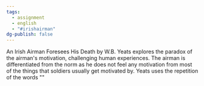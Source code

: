 ```yaml
---
tags:
  - assignment
  - english
  - "#irishairman"
dg-publish: false
---
```

An Irish Airman Foresees His Death by W.B. Yeats explores the paradox of the airman's motivation, challenging human experiences. The airman is differentiated from the norm as he does not feel any motivation from most of the things that soldiers usually get motivated by. Yeats uses the repetition of the words ""